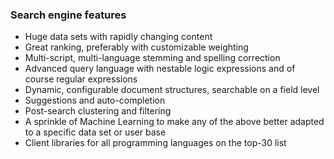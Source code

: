 ### Search engine features

- Huge data sets with rapidly changing content
- Great ranking, preferably with customizable weighting
- Multi-script, multi-language stemming and spelling correction
- Advanced query language with nestable logic expressions and of course regular expressions
- Dynamic, configurable document structures, searchable on a field level
- Suggestions and auto-completion
- Post-search clustering and filtering
- A sprinkle of Machine Learning to make any of the above better adapted to a specific data set or user base
- Client libraries for all programming languages on the top-30 list
